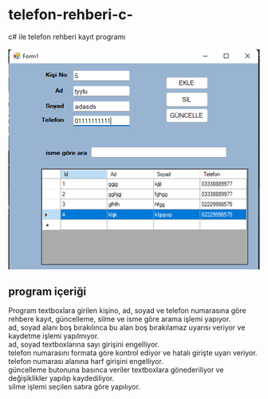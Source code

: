 # telefon-rehberi-c-
c# ile telefon rehberi kayıt programı <br><br>
![telefon rehber programı form ekranı](https://github.com/sema-rdm/telefon-rehberi-c-/blob/main/telefonrehber.png)

## program içeriği<br>
Program textboxlara girilen kişino, ad, soyad ve telefon numarasına göre rehbere kayıt, güncelleme, silme ve isme göre 
arama işlemi yapıyor. <br>
ad, soyad alanı boş bırakılınca bu alan boş bırakılamaz uyarısı veriyor ve kaydetme işlemi yapılmıyor.<br>
ad, soyad textboxlarına sayı girişini engelliyor.<br>
telefon numarasını formata göre kontrol ediyor ve hatalı girişte uyarı veriyor.<br>
telefon numarası alanına harf girişini engelliyor.<br>
güncelleme butonuna basınca veriler textboxlara gönederiliyor ve değişiklikler yapılıp kaydediliyor.<br>
silme işlemi seçilen satıra göre yapılıyor.

